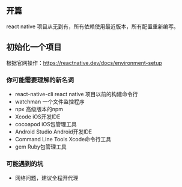 ## 开篇
react native 项目从无到有，所有依赖使用最近版本，所有配置重新编写。
## 初始化一个项目
根据官网操作：https://reactnative.dev/docs/environment-setup
### 你可能需要理解的新名词
 - react-native-cli react native 项目以前的构建命令行
 - watchman 一个文件监控程序
 - npx 高级版本的npm
 - Xcode iOS开发IDE
 - cocoapod iOS包管理工具
 - Android Studio Android开发IDE
 - Command Line Tools Xcode命令行工具
 - gem Ruby包管理工具
### 可能遇到的坑
 - 网络问题，建议全程开代理